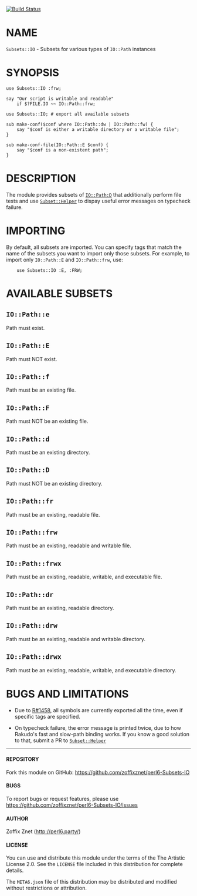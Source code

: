 [![Build Status](https://travis-ci.org/zoffixznet/perl6-Subsets-IO.svg)](https://travis-ci.org/zoffixznet/perl6-Subsets-IO)

# NAME

`Subsets::IO` - Subsets for various types of `IO::Path` instances

# SYNOPSIS

```perl-6
use Subsets::IO :frw;

say "Our script is writable and readable"
    if $?FILE.IO ~~ IO::Path::frw;
```

```perl-6
use Subsets::IO; # export all available subsets

sub make-conf($conf where IO::Path::dw | IO::Path::fw) {
    say "$conf is either a writable directory or a writable file";
}

sub make-conf-file(IO::Path::E $conf) {
    say "$conf is a non-existent path";
}
```

# DESCRIPTION

The module provides subsets of
[`IO::Path:D`](https://docs.perl6.org/type/IO::Path) that additionally perform
file tests and use
[`Subset::Helper`](https://modules.perl6.org/dist/Subset::Helper) to dispay
useful error messages on typecheck failure.

# IMPORTING

By default, all subsets are imported. You can specify tags that match the name
of the subsets you want to import only those subsets. For example, to import
only `IO::Path::E` and `IO::Path::frw`, use:

```perl-6
    use Subsets::IO :E, :FRW;
```

# AVAILABLE SUBSETS

## `IO::Path::e`

Path must exist.

## `IO::Path::E`

Path must NOT exist.

## `IO::Path::f`

Path must be an existing file.

## `IO::Path::F`

Path must NOT be an existing file.

## `IO::Path::d`

Path must be an existing directory.

## `IO::Path::D`

Path must NOT be an existing directory.

## `IO::Path::fr`

Path must be an existing, readable file.

## `IO::Path::frw`

Path must be an existing, readable and writable file.

## `IO::Path::frwx`

Path must be an existing, readable, writable, and executable file.

## `IO::Path::dr`

Path must be an existing, readable directory.

## `IO::Path::drw`

Path must be an existing, readable and writable directory.

## `IO::Path::drwx`

Path must be an existing, readable, writable, and executable directory.

# BUGS AND LIMITATIONS

* Due to [R#1458](https://github.com/rakudo/rakudo/issues/1458), all symbols
are currently exported all the time, even if specific tags are specified.

* On typecheck failure, the error message is printed twice, due to how Rakudo's
    fast and slow-path binding works. If you know a good solution to that,
    submit a PR to
    [`Subset::Helper`](https://modules.perl6.org/dist/Subset::Helper)

----

#### REPOSITORY

Fork this module on GitHub:
https://github.com/zoffixznet/perl6-Subsets-IO

#### BUGS

To report bugs or request features, please use
https://github.com/zoffixznet/perl6-Subsets-IO/issues

#### AUTHOR

Zoffix Znet (http://perl6.party/)

#### LICENSE

You can use and distribute this module under the terms of the
The Artistic License 2.0. See the `LICENSE` file included in this
distribution for complete details.

The `META6.json` file of this distribution may be distributed and modified
without restrictions or attribution.
